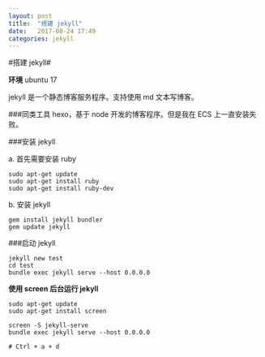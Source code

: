 ```yaml
---
layout: post
title:  "搭建 jekyll"
date:   2017-08-24 17:49
categories: jekyll
---
```


#搭建 jekyll#

**环境** ubuntu 17

jekyll 是一个静态博客服务程序。支持使用 md 文本写博客。

###同类工具
hexo，基于 node 开发的博客程序。但是我在 ECS 上一直安装失败。

###安装 jekyll

a. 首先需要安装 ruby
    
``` 
sudo apt-get update
sudo apt-get install ruby
sudo apt-get install ruby-dev

```

b. 安装 jekyll

```
gem install jekyll bundler
gem update jekyll

```

###启动 jekyll

```
jekyll new test
cd test
bundle exec jekyll serve --host 0.0.0.0

```

**使用 screen 后台运行 jekyll**

```
sudo apt-get update
sudo apt-get install screen

screen -S jekyll-serve
bundle exec jekyll serve --host 0.0.0.0

# Ctrl + a + d
```
